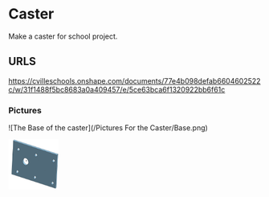 # Caster

Make a caster for school project.

##  URLS

https://cvilleschools.onshape.com/documents/77e4b098defab6604602522c/w/31f1488f5bc8683a0a409457/e/5ce63bca6f1320922bb6f61c

### Pictures


![The Base of the caster](/Pictures For the Caster/Base.png)

<img src="Pictures For the Caster/Base.png " alt="base" width="100" height="100">
